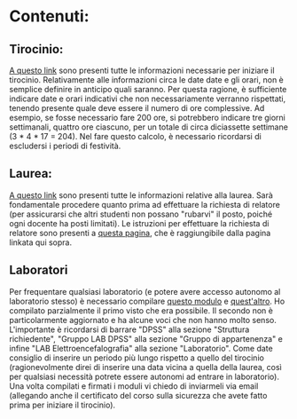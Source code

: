 # Contenuti:

## **Tirocinio:**
[A questo link](https://www.psicologia.unipd.it/studenti-iscritti/didattica-offerta-formativa/stage-e-tirocini) sono presenti tutte le informazioni necessarie per iniziare il tirocinio.
Relativamente alle informazioni circa le date date e gli orari, non è semplice definire in anticipo quali saranno. Per questa ragione, è sufficiente indicare date e orari indicativi che non necessariamente verranno rispettati, tenendo presente quale deve essere il numero di ore complessive. 
Ad esempio, se fosse necessario fare 200 ore, si potrebbero indicare tre giorni settimanali, quattro ore ciascuno, per un totale di circa diciassette settimane (3 * 4 * 17 = 204). Nel fare questo calcolo, è necessario ricordarsi di escludersi i periodi di festività.

## **Laurea:**
[A questo link](https://www.psicologia.unipd.it/studenti-iscritti/didattica-offerta-formativa/prove-finali) sono presenti tutte le informazioni relative alla laurea.
Sarà fondamentale procedere quanto prima ad effettuare la richiesta di relatore (per assicurarsi che altri studenti non possano "rubarvi" il posto, poiché ogni docente ha posti limitati). Le istruzioni per effettuare la richiesta di relatore sono presenti a [questa pagina](https://www.psicologia.unipd.it/studenti-iscritti/prove-finali/richiesta-relatorerelatrice), che è raggiungibile dalla pagina linkata qui sopra.

## **Laboratori**
Per frequentare qualsiasi laboratorio (e potere avere accesso autonomo al laboratorio stesso) è necessario compilare [questo modulo](https://www.dropbox.com/s/pz3bx67vcs2nlr8/0-Scheda-di-accesso-ai-corsi-per-i-frequentatori-dei-laboratori.pdf?dl=0) e [quest'altro](https://www.dropbox.com/s/t08uk8jiw5071rt/Modello-richiesta-pass-con-Microntel-vers-11_2019.pdf?dl=0). Ho compilato parzialmente il primo visto che era possibile. Il secondo non è particolarmente aggiornato e ha alcune voci che non hanno molto senso. L'importante è ricordarsi di barrare "DPSS" alla sezione "Struttura richiedente", "Gruppo LAB DPSS" alla sezione "Gruppo di appartenenza" e infine "LAB Elettroencefalografia" alla sezione "Laboratorio". Come date consiglio di inserire un periodo più lungo rispetto a quello del tirocinio (ragionevolmente direi di inserire una data vicina a quella della laurea, così per qualsiasi necessità potrete essere autonomi ad entrare in laboratorio).
Una volta compilati e firmati i moduli vi chiedo di inviarmeli via email (allegando anche il certificato del corso sulla sicurezza che avete fatto prima per iniziare il tirocinio).	
